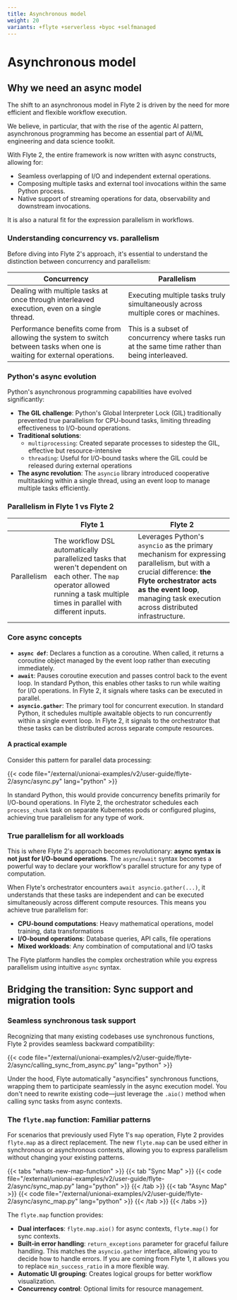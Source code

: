 ```yaml
---
title: Asynchronous model
weight: 20
variants: +flyte +serverless +byoc +selfmanaged
---
```


# Asynchronous model

## Why we need an async model

The shift to an asynchronous model in Flyte 2 is driven by the need for more efficient and flexible workflow execution.

We believe, in particular, that with the rise of the agentic AI pattern, asynchronous programming has become an essential part of AI/ML engineering and data science toolkit.

With Flyte 2, the entire framework is now written with async constructs, allowing for:

- Seamless overlapping of I/O and independent external operations.
- Composing multiple tasks and external tool invocations within the same Python process.
- Native support of streaming operations for data, observability and downstream invocations.

It is also a natural fit for the expression parallelism in workflows.

### Understanding concurrency vs. parallelism

Before diving into Flyte 2's approach, it's essential to understand the distinction between concurrency and parallelism:

| Concurrency | Parallelism |
| --- | --- |
| Dealing with multiple tasks at once through interleaved execution, even on a single thread. | Executing multiple tasks truly simultaneously across multiple cores or machines. |
| Performance benefits come from allowing the system to switch between tasks when one is waiting for external operations. | This is a subset of concurrency where tasks run at the same time rather than being interleaved. |

### Python's async evolution

Python's asynchronous programming capabilities have evolved significantly:

- **The GIL challenge**: Python's Global Interpreter Lock (GIL) traditionally prevented true parallelism for CPU-bound tasks, limiting threading effectiveness to I/O-bound operations.
- **Traditional solutions**:
  - `multiprocessing`: Created separate processes to sidestep the GIL, effective but resource-intensive
  - `threading`: Useful for I/O-bound tasks where the GIL could be released during external operations
- **The async revolution**: The `asyncio` library introduced cooperative multitasking within a single thread, using an event loop to manage multiple tasks efficiently.

### Parallelism in Flyte 1 vs Flyte 2

| | Flyte 1 | Flyte 2 |
| --- | --- | --- |
| Parallelism | The workflow DSL automatically parallelized tasks that weren't dependent on each other. The `map` operator allowed running a task multiple times in parallel with different inputs. | Leverages Python's `asyncio` as the primary mechanism for expressing parallelism, but with a crucial difference: **the Flyte orchestrator acts as the event loop**, managing task execution across distributed infrastructure. |

### Core async concepts

- **`async def`**: Declares a function as a coroutine. When called, it returns a coroutine object managed by the event loop rather than executing immediately.
- **`await`**: Pauses coroutine execution and passes control back to the event loop.
  In standard Python, this enables other tasks to run while waiting for I/O operations.
  In Flyte 2, it signals where tasks can be executed in parallel.
- **`asyncio.gather`**: The primary tool for concurrent execution.
  In standard Python, it schedules multiple awaitable objects to run concurrently within a single event loop.
  In Flyte 2, it signals to the orchestrator that these tasks can be distributed across separate compute resources.

#### A practical example

Consider this pattern for parallel data processing:

{{< code file="/external/unionai-examples/v2/user-guide/flyte-2/async/async.py" lang="python" >}}

In standard Python, this would provide concurrency benefits primarily for I/O-bound operations.
In Flyte 2, the orchestrator schedules each `process_chunk` task on separate Kubernetes pods or configured plugins, achieving true parallelism for any type of work.

### True parallelism for all workloads

This is where Flyte 2's approach becomes revolutionary: **async syntax is not just for I/O-bound operations**.
The `async`/`await` syntax becomes a powerful way to declare your workflow's parallel structure for any type of computation.

When Flyte's orchestrator encounters `await asyncio.gather(...)`, it understands that these tasks are independent and can be executed simultaneously across different compute resources.
This means you achieve true parallelism for:

- **CPU-bound computations**: Heavy mathematical operations, model training, data transformations
- **I/O-bound operations**: Database queries, API calls, file operations
- **Mixed workloads**: Any combination of computational and I/O tasks

The Flyte platform handles the complex orchestration while you express parallelism using intuitive `async` syntax.

## Bridging the transition: Sync support and migration tools

### Seamless synchronous task support

Recognizing that many existing codebases use synchronous functions, Flyte 2 provides seamless backward compatibility:

{{< code file="/external/unionai-examples/v2/user-guide/flyte-2/async/calling_sync_from_async.py" lang="python" >}}

Under the hood, Flyte automatically "asyncifies" synchronous functions, wrapping them to participate seamlessly in the async execution model.
You don't need to rewrite existing code—just leverage the `.aio()` method when calling sync tasks from async contexts.

### The `flyte.map` function: Familiar patterns

For scenarios that previously used Flyte 1's `map` operation, Flyte 2 provides `flyte.map` as a direct replacement.
The new `flyte.map` can be used either in synchronous or asynchronous contexts, allowing you to express parallelism without changing your existing patterns.

{{< tabs "whats-new-map-function" >}}
{{< tab "Sync Map" >}}
{{< code file="/external/unionai-examples/v2/user-guide/flyte-2/async/sync_map.py" lang="python" >}}
{{< /tab >}}
{{< tab "Async Map" >}}
{{< code file="/external/unionai-examples/v2/user-guide/flyte-2/async/async_map.py" lang="python" >}}
{{< /tab >}}
{{< /tabs >}}

The `flyte.map` function provides:

- **Dual interfaces**: `flyte.map.aio()` for async contexts, `flyte.map()` for sync contexts.
- **Built-in error handling**: `return_exceptions` parameter for graceful failure handling. This matches the `asyncio.gather` interface,
  allowing you to decide how to handle errors.
  If you are coming from Flyte 1, it allows you to replace `min_success_ratio` in a more flexible way.
- **Automatic UI grouping**: Creates logical groups for better workflow visualization.
- **Concurrency control**: Optional limits for resource management.
